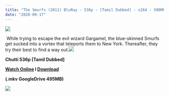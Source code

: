 ```yaml
---
title: "The Smurfs (2011) BluRay - 536p - [Tamil Dubbed] - x264 - 500MB"
date: "2020-09-17"
---
```


[![](https://1.bp.blogspot.com/-yQzGREpOrlU/X2M7NEc-Y0I/AAAAAAAABIo/9fQRpxYrbSUBdtpr8DFJNOWtv9HPA08TwCLcBGAsYHQ/w571-h433/1.jpg)](https://1.bp.blogspot.com/-yQzGREpOrlU/X2M7NEc-Y0I/AAAAAAAABIo/9fQRpxYrbSUBdtpr8DFJNOWtv9HPA08TwCLcBGAsYHQ/s500/1.jpg)

 While trying to escape the evil wizard Gargamel, the blue-skinned Smurfs get sucked into a vortex that teleports them to New York. Thereafter, they try their best to find a way out.[![](https://1.bp.blogspot.com/-fai1ZuUwnbA/XIjy2aT4irI/AAAAAAAAANw/7rEO6tENJrUFG3goDQKkqoL-8fDxd-o3gCK4BGAsYHg/d/torrborder.gif)](https://1.bp.blogspot.com/-fai1ZuUwnbA/XIjy2aT4irI/AAAAAAAAANw/7rEO6tENJrUFG3goDQKkqoL-8fDxd-o3gCK4BGAsYHg/s500/torrborder.gif)

**Chutti 536p \[Tamil Dubbed\]**

 **[Watch Online](https://drive.google.com/file/d/1TG7zt0bsKkBGyoThPlS8UUcuxSDfbs7K/view) I [Download](https://drive.google.com/uc?id=1TG7zt0bsKkBGyoThPlS8UUcuxSDfbs7K&export=download)**

**(.mkv GoogleDrive 495MB)**

[![](https://1.bp.blogspot.com/-fai1ZuUwnbA/XIjy2aT4irI/AAAAAAAAANw/7rEO6tENJrUFG3goDQKkqoL-8fDxd-o3gCK4BGAsYHg/d/torrborder.gif)](https://1.bp.blogspot.com/-fai1ZuUwnbA/XIjy2aT4irI/AAAAAAAAANw/7rEO6tENJrUFG3goDQKkqoL-8fDxd-o3gCK4BGAsYHg/s500/torrborder.gif)
